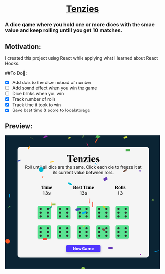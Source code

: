 # <div align="center"><center>[Tenzies](https://kingmathers92.github.io/React-Tenzies-Game/)</div>

### A dice game where you hold one or more dices with the smae value and keep rolling untill you get 10 matches.

## Motivation:

I created this project using React while applying what I learned about React Hooks.

##To Do🔧:

- [x] Add dots to the dice instead of number
- [ ] Add sound effect when you win the game
- [ ] Dice blinks when you win
- [x] Track number of rolls
- [x] Track time it took to win
- [x] Save best time & score to localstorage

## Preview:

![Game Preview](src/assets/preview.png)</div>
